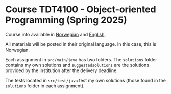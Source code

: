 # Course TDT4100 - Object-oriented Programming (Spring 2025)

Course info available in [Norwegian](https://www.ntnu.no/studier/emner/TDT4100) and [English](https://www.ntnu.edu/studies/courses/TDT4100).

All materials will be posted in their original language. In this case, this is Norwegian.

Each assignment in `src/main/java` has two folders. The `solutions` folder contains my own solutions and `suggestedsolutions` are the solutions provided by the institution after the delivery deadline.

The tests located in `src/test/java` test my own solutions (those found in the `solutions` folder in each assignment).
